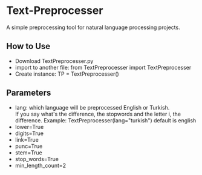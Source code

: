 # Text-Preprocesser
A simple preprocessing tool for natural language processing projects.

## How to Use

- Download TextPreprocesser.py
- import to another file: from TextPreprocesser import TextPreprocesser
- Create instance: TP = TextPreprocesser()

## Parameters

- lang: which language will be preprocessed English or Turkish.<br/>If you say what's the difference, the stopwords and the letter i, the difference.  Example: TextPreprocesser(lang="turkish") default is english 
- lower=True
- digits=True
- link=True
- punc=True
- stem=True
- stop_words=True
- min_length_count=2
